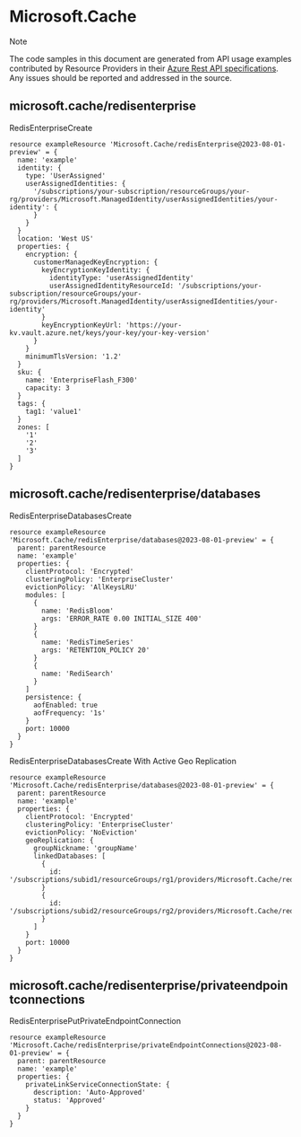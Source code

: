 # Microsoft.Cache
  
> [!NOTE]
> The code samples in this document are generated from API usage examples contributed by Resource Providers in their [Azure Rest API specifications](https://github.com/Azure/azure-rest-api-specs). Any issues should be reported and addressed in the source.


## microsoft.cache/redisenterprise

RedisEnterpriseCreate
```bicep
resource exampleResource 'Microsoft.Cache/redisEnterprise@2023-08-01-preview' = {
  name: 'example'
  identity: {
    type: 'UserAssigned'
    userAssignedIdentities: {
      '/subscriptions/your-subscription/resourceGroups/your-rg/providers/Microsoft.ManagedIdentity/userAssignedIdentities/your-identity': {
      }
    }
  }
  location: 'West US'
  properties: {
    encryption: {
      customerManagedKeyEncryption: {
        keyEncryptionKeyIdentity: {
          identityType: 'userAssignedIdentity'
          userAssignedIdentityResourceId: '/subscriptions/your-subscription/resourceGroups/your-rg/providers/Microsoft.ManagedIdentity/userAssignedIdentities/your-identity'
        }
        keyEncryptionKeyUrl: 'https://your-kv.vault.azure.net/keys/your-key/your-key-version'
      }
    }
    minimumTlsVersion: '1.2'
  }
  sku: {
    name: 'EnterpriseFlash_F300'
    capacity: 3
  }
  tags: {
    tag1: 'value1'
  }
  zones: [
    '1'
    '2'
    '3'
  ]
}
```

## microsoft.cache/redisenterprise/databases

RedisEnterpriseDatabasesCreate
```bicep
resource exampleResource 'Microsoft.Cache/redisEnterprise/databases@2023-08-01-preview' = {
  parent: parentResource 
  name: 'example'
  properties: {
    clientProtocol: 'Encrypted'
    clusteringPolicy: 'EnterpriseCluster'
    evictionPolicy: 'AllKeysLRU'
    modules: [
      {
        name: 'RedisBloom'
        args: 'ERROR_RATE 0.00 INITIAL_SIZE 400'
      }
      {
        name: 'RedisTimeSeries'
        args: 'RETENTION_POLICY 20'
      }
      {
        name: 'RediSearch'
      }
    ]
    persistence: {
      aofEnabled: true
      aofFrequency: '1s'
    }
    port: 10000
  }
}
```

RedisEnterpriseDatabasesCreate With Active Geo Replication
```bicep
resource exampleResource 'Microsoft.Cache/redisEnterprise/databases@2023-08-01-preview' = {
  parent: parentResource 
  name: 'example'
  properties: {
    clientProtocol: 'Encrypted'
    clusteringPolicy: 'EnterpriseCluster'
    evictionPolicy: 'NoEviction'
    geoReplication: {
      groupNickname: 'groupName'
      linkedDatabases: [
        {
          id: '/subscriptions/subid1/resourceGroups/rg1/providers/Microsoft.Cache/redisEnterprise/cache1/databases/default'
        }
        {
          id: '/subscriptions/subid2/resourceGroups/rg2/providers/Microsoft.Cache/redisEnterprise/cache2/databases/default'
        }
      ]
    }
    port: 10000
  }
}
```

## microsoft.cache/redisenterprise/privateendpointconnections

RedisEnterprisePutPrivateEndpointConnection
```bicep
resource exampleResource 'Microsoft.Cache/redisEnterprise/privateEndpointConnections@2023-08-01-preview' = {
  parent: parentResource 
  name: 'example'
  properties: {
    privateLinkServiceConnectionState: {
      description: 'Auto-Approved'
      status: 'Approved'
    }
  }
}
```
